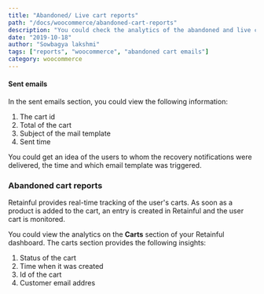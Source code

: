 ```yaml
---
title: "Abandoned/ Live cart reports"
path: "/docs/woocommerce/abandoned-cart-reports"
description: "You could check the analytics of the abandoned and live carts on Retainful."
date: "2019-10-18"
author: "Sowbagya lakshmi"
tags: ["reports", "woocommerce", "abandoned cart emails"]
category: woocommerce
---
```

#### Sent emails

In the sent emails section, you could view the following information:

1. The cart id 
2. Total of the cart
3. Subject of the mail template
4. Sent time

You could get an idea of the users to whom the recovery notifications were delivered, the time and which email template was triggered.

### Abandoned cart reports

Retainful provides real-time tracking of the user's carts. As soon as a product is added to the cart, an entry is created in Retainful and the user cart is monitored.

You could view the analytics on the **Carts** section of your Retainful dashboard. The carts section provides the following insights:

1. Status of the cart
2. Time when it was created
3. Id of the cart
4. Customer email addres